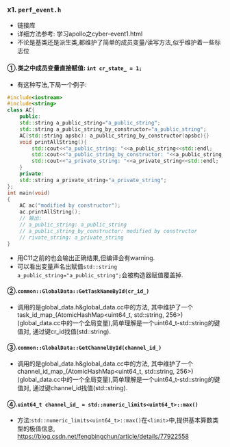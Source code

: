 ### x1. `perf_event.h`

- 链接库
- 详细方法参考: 学习apollo之cyber-event1.html
- 不论是基类还是派生类,都维护了简单的成员变量/读写方法,似乎维护着一些标志位

#### ①.类之中成员变量直接赋值: `int cr_state_ = 1;`

- 有这种写法,下局一个例子:

```C++
#include<iostream>  
#include<string> 
class AC{
    public:
    std::string a_public_string="a_public_string";
    std::string a_public_string_by_constructor="a_public_string";
    AC(std::string apsbc): a_public_string_by_constructor(apsbc){}
    void printAllString(){
        std::cout<<"a_public_string: "<<a_public_string<<std::endl;
        std::cout<<"a_public_string_by_constructor: "<<a_public_string_by_constructor<<std::endl;
        std::cout<<"a_private_string: "<<a_private_string<<std::endl;
    }
    private:
    std::string a_private_string="a_private_string";
};
int main(void)  
{  
    AC ac("modified by constructor");
    ac.printAllString();
    // 输出: 
    // a_public_string: a_public_string
    // a_public_string_by_constructor: modified by constructor
    // rivate_string: a_private_string
} 
```

- 用C11之前的也会输出正确结果,但编译会有warning.
- 可以看出变量声名出赋值`std::string a_public_string="a_public_string";`会被构造器赋值覆盖掉.

#### ②.`common::GlobalData::GetTaskNameById(cr_id_)`

- 调用的是global_data.h&global_data.cc中的方法, 其中维护了一个task_id_map_(AtomicHashMap<uint64_t, std::string, 256>)(global_data.cc中的一个全局变量),简单理解是一个uint64_t-std::string的键值对, 通过键cr_id找值(std::string). 

#### ③.`common::GlobalData::GetChannelById(channel_id_)`

- 调用的是global_data.h&global_data.cc中的方法, 其中维护了一个channel_id_map_(AtomicHashMap<uint64_t, std::string, 256>)(global_data.cc中的一个全局变量),简单理解是一个uint64_t-std::string的键值对, 通过键channel_id找值(std::string). 

#### ④.`uint64_t channel_id_ = std::numeric_limits<uint64_t>::max()`

- 方法:`std::numeric_limits<uint64_t>::max()`在`<limit>`中,提供基本算数类型的极值信息, https://blog.csdn.net/fengbingchun/article/details/77922558

